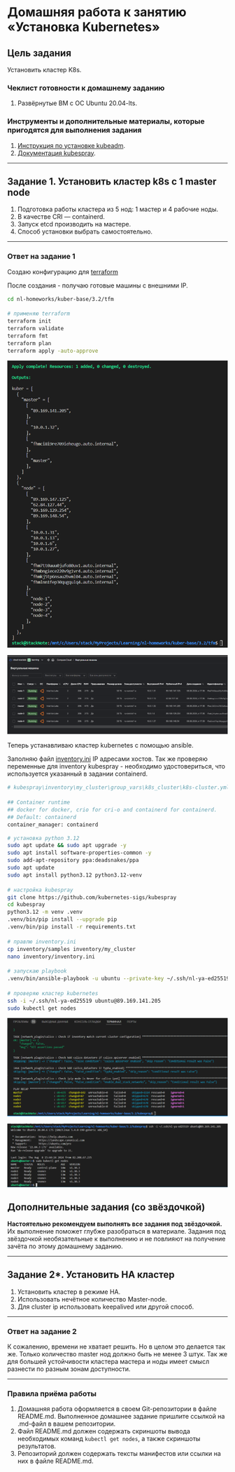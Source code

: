 # Домашняя работа к занятию «Установка Kubernetes»

## Цель задания

Установить кластер K8s.

### Чеклист готовности к домашнему заданию

1. Развёрнутые ВМ с ОС Ubuntu 20.04-lts.

### Инструменты и дополнительные материалы, которые пригодятся для выполнения задания

1. [Инструкция по установке kubeadm](https://kubernetes.io/docs/setup/production-environment/tools/kubeadm/create-cluster-kubeadm/).
2. [Документация kubespray](https://kubespray.io/).

-----

## Задание 1. Установить кластер k8s с 1 master node

1. Подготовка работы кластера из 5 нод: 1 мастер и 4 рабочие ноды.
2. В качестве CRI — containerd.
3. Запуск etcd производить на мастере.
4. Способ установки выбрать самостоятельно.

-----

### Ответ на задание 1

Создаю конфигурацию для [terraform](./tfm/)

После создания - получаю готовые машины с внешними IP.

```bash
cd nl-homeworks/kuber-base/3.2/tfm

# применяю terraform
terraform init
terraform validate
terraform fmt
terraform plan
terraform apply -auto-approve
```

![screen](./screen/Screenshot2024-08-08_181944.png)

![screen](./screen/Screenshot2024-08-08_184235.png)

Теперь устанавливаю кластер kubernetes с помощью ansible.

Заполняю файл [inventory.ini](./inventory.ini) IP адресами хостов. Так же проверяю переменные для inventory kubespray - необходимо удостовериться, что используется указанный в задании containerd.

```bash
# kubespray\inventory\my_cluster\group_vars\k8s_cluster\k8s-cluster.yml

## Container runtime
## docker for docker, crio for cri-o and containerd for containerd.
## Default: containerd
container_manager: containerd
```

```bash
# установка python 3.12
sudo apt update && sudo apt upgrade -y
sudo apt install software-properties-common -y
sudo add-apt-repository ppa:deadsnakes/ppa
sudo apt update
sudo apt install python3.12 python3.12-venv

# настройка kubespray
git clone https://github.com/kubernetes-sigs/kubespray
cd kubespray
python3.12 -m venv .venv
.venv/bin/pip install --upgrade pip
.venv/bin/pip install -r requirements.txt

# правлю inventory.ini
cp inventory/samples inventory/my_cluster
nano inventory/inventory.ini

# запускаю playbook
.venv/bin/ansible-playbook -u ubuntu --private-key ~/.ssh/nl-ya-ed25519 -i inventory/my_cluster/inventory.ini cluster.yml -b -v

# проверяю кластер kubernetes
ssh -i ~/.ssh/nl-ya-ed25519 ubuntu@89.169.141.205
sudo kubectl get nodes
```

![screen](./screen/Screenshot2024-08-08_184318.png)

![screen](./screen/Screenshot2024-08-08_184811.png)

## Дополнительные задания (со звёздочкой)

**Настоятельно рекомендуем выполнять все задания под звёздочкой.** Их выполнение поможет глубже разобраться в материале.
Задания под звёздочкой необязательные к выполнению и не повлияют на получение зачёта по этому домашнему заданию.

-----

## Задание 2*. Установить HA кластер

1. Установить кластер в режиме HA.
2. Использовать нечётное количество Master-node.
3. Для cluster ip использовать keepalived или другой способ.

-----

### Ответ на задание 2

К сожалению, времени не хватает решить. Но в целом это делается так же. Только количество master нод должно быть не менее 3 штук. Так же для большей устойчивости кластера мастера и ноды имеет смысл разнести по разным зонам доступности.

-----

### Правила приёма работы

1. Домашняя работа оформляется в своем Git-репозитории в файле README.md. Выполненное домашнее задание пришлите ссылкой на .md-файл в вашем репозитории.
2. Файл README.md должен содержать скриншоты вывода необходимых команд `kubectl get nodes`, а также скриншоты результатов.
3. Репозиторий должен содержать тексты манифестов или ссылки на них в файле README.md.
